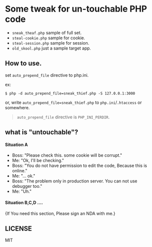 # Some tweak for un-touchable PHP code

- `sneak_theaf.php` sample of full set.
- `steal-cookie.php` sample for cookie.
- `steal-session.php` sample for session.
- `old_skool.php` just a sample target app.

## How to use.

set `auto_prepend_file` directive to php.ini.

ex:

```
$ php -d auto_prepend_file=sneak_thief.php -S 127.0.0.1:3000
```

or, write `auto_prepend_file=sneak_thief.php` to `php.ini`/`.htaccess` or somewhere.

> `auto_prepend_file` directive is `PHP_INI_PERDIR`.

## what is "untouchable"?

#### Situation A

- Boss: "Please check this. some cookie will be corrupt."
- Me: "Ok, I'll be checking."
- Boss: "You do not have permission to edit the code, Because this is online."
- Me: "... ok."
- Boss: "The problem only in production server. You can not use debugger too."
- Me: "Uh."

#### Situation B,C,D ....

{If You need this section, Please sign an NDA with me.}

## LICENSE

MIT